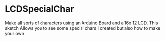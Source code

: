 # LCDSpecialChar
Make all sorts of characters using an Arduino Board and a 16x 12 LCD. This sketch Allows you to see some special chars I created but also how to make your own
